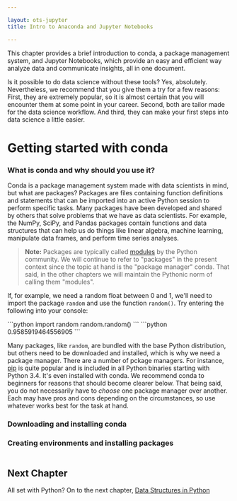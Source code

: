 ```yaml
---

layout: ots-jupyter
title: Intro to Anaconda and Jupyter Notebooks

---
```


This chapter provides a brief introduction to conda, a package management system, and Jupyter Notebooks, which provide an easy and efficient way analyze data and communicate insights, all in one document.

Is it possible to do data science without these tools? Yes, absolutely. Nevertheless, we recommend that you give them a try for a few reasons: First, they are extremely popular, so it is almost certain that you will encounter them at some point in your career. Second, both are tailor made for the data science workflow. And third, they can make your first steps into data science a little easier.  

# Getting started with conda

### What is conda and why should you use it?

Conda is a package management system made with data scientists in mind, but what are packages? Packages are files containing function definitions and statements that can be imported into an active Python session to perform specific tasks. Many packages have been developed and shared by others that solve problems that we have as data scientists. For example, the NumPy, SciPy, and Pandas packages contain functions and data structures that can help us do things like linear algebra, machine learning, manipulate data frames, and perform time series analyses.

>__Note:__ Packages are typically called [modules](https://docs.python.org/3/tutorial/modules.html) by the Python community. We will continue to refer to "packages" in the present context since the topic at hand is the "package manager" conda. That said, in the other chapters we will maintain the Pythonic norm of calling them "modules".
 
If, for example, we need a random float between 0 and 1, we'll need to import the package `random` and use the function `random()`. Try entering the following into your console:

<div class = 'jupyter'>
```python
import random
random.random()
```
```python
0.9585919464556905
```
</div>

Many packages, like `random`, are bundled with the base Python distribution, but others need to be downloaded and installed, which is why we need a package manager. There are a number of pckage managers. For instance, [pip](https://pypi.org/project/pip/) is quite popular and is included in all Python binaries starting with Python 3.4. It's even installed with conda. We recommend conda to beginners for reasons that should become clearer below. That being said, you do not necessarily have to _choose_ one package manager over another. Each may have pros and cons depending on the circumstances, so use whatever works best for the task at hand.

### Downloading and installing conda

### Creating environments and installing packages
![]()

## Next Chapter

All set with Python? On to the next chapter, [Data Structures in Python](data.html)
